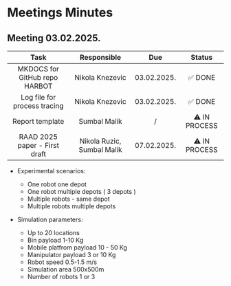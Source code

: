 # Meetings Minutes

## Meeting 03.02.2025.

| Task | Responsible | Due | Status |
| :---: | :---: | :---: | :---:|
| MKDOCS for GitHub repo HARBOT | Nikola Knezevic | 03.02.2025. | ✅ DONE |
| Log file for process tracing | Nikola Knezevic | 03.02.2025. | ✅ DONE
| Report template | Sumbal Malik | / | ⚠️ IN PROCESS | 
| RAAD 2025 paper - First draft | Nikola Ruzic, Sumbal Malik | 07.02.2025. | ⚠️ IN PROCESS |

- Experimental scenarios:
	* One robot one depot
	* One robot multiple depots ( 3 depots )
	* Multiple robots - same depot
	* Multiple robots multiple depots
	
- Simulation parameters:
	* Up to 20 locations
	* Bin payload 1-10 Kg
	* Mobile platfrom payload 10 - 50 Kg
	* Manipulator payload 3 or 10 Kg
	* Robot speed 0.5-1.5 m/s
 	* Simulation area 500x500m
	* Number of robots 1 or 3


 

	



